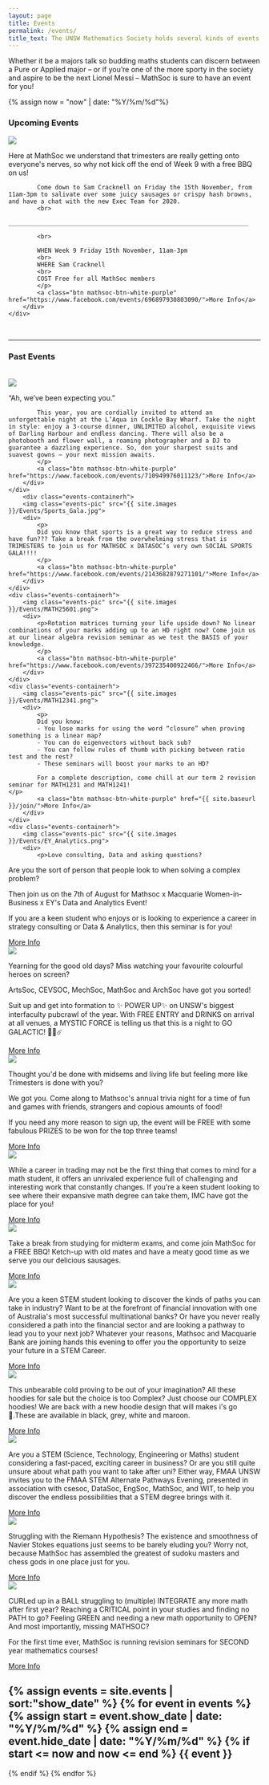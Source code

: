 ```yaml
---
layout: page
title: Events
permalink: /events/
title_text: The UNSW Mathematics Society holds several kinds of events that aim to include everyone in the society.
---
```


Whether it be a majors talk so budding maths students can discern between a Pure or Applied major – or if you’re one of the more sporty in the society and aspire to be the next Lionel Messi – MathSoc is sure to have an event for you!

{% assign now = "now" | date: "%Y/%m/%d"%}

### Upcoming Events
<div class="flex-container">
    <div class="events-containerh">
        <img class="events-pic" src="{{ site.images }}/Events/Social_BBQ.png">
        <div>
            <p>
            Here at MathSoc we understand that trimesters are really getting onto everyone's nerves, so why not kick off the end of Week 9 with a free BBQ on us!

            Come down to Sam Cracknell on Friday the 15th November, from 11am-3pm to salivate over some juicy sausages or crispy hash browns, and have a chat with the new Exec Team for 2020.
            <br>
            ___________________________________________________________________

            <br>

            WHEN Week 9 Friday 15th November, 11am-3pm
            <br>
            WHERE Sam Cracknell
            <br>
            COST Free for all MathSoc members
            </p>
            <a class="btn mathsoc-btn-white-purple" href="https://www.facebook.com/events/696897930803090/">More Info</a>
        </div>
    </div>
</div>

<br>

_____________________   

### Past Events
<br>
<div class="flex-container">
    <div class="events-containerh">
        <img class="events-pic" src="{{ site.images }}/Events/Ball.png">
        <div>
            <p>
            “Ah, we’ve been expecting you.”

            This year, you are cordially invited to attend an unforgettable night at the L’Aqua in Cockle Bay Wharf. Take the night in style: enjoy a 3-course dinner, UNLIMITED alcohol, exquisite views of Darling Harbour and endless dancing. There will also be a photobooth and flower wall, a roaming photographer and a DJ to guarantee a dazzling experience. So, don your sharpest suits and suavest gowns – your next mission awaits.            
            </p>
            <a class="btn mathsoc-btn-white-purple" href="https://www.facebook.com/events/710949976011123/">More Info</a>
        </div>
    </div>
        <div class="events-containerh">
        <img class="events-pic" src="{{ site.images }}/Events/Sports_Gala.jpg">
        <div>
            <p>
            Did you know that sports is a great way to reduce stress and have fun??? Take a break from the overwhelming stress that is TRIMESTERS to join us for MATHSOC x DATASOC’s very own SOCIAL SPORTS GALA!!!!           
            </p>
            <a class="btn mathsoc-btn-white-purple" href="https://www.facebook.com/events/2143682879271101/">More Info</a>
        </div>
    </div>
    <div class="events-containerh">
        <img class="events-pic" src="{{ site.images }}/Events/MATH25601.png">
        <div>
            <p>Rotation matrices turning your life upside down? No linear combinations of your marks adding up to an HD right now? Come join us at our linear algebra revision seminar as we test the BASIS of your knowledge.           
            </p>
            <a class="btn mathsoc-btn-white-purple" href="https://www.facebook.com/events/397235400922466/">More Info</a>
        </div>
    </div>
    <div class="events-containerh">
        <img class="events-pic" src="{{ site.images }}/Events/MATH12341.png">
        <div>
            <p>
            Did you know:
            - You lose marks for using the word “closure” when proving something is a linear map?
            - You can do eigenvectors without back sub?
            - You can follow rules of thumb with picking between ratio test and the rest?
            - These seminars will boost your marks to an HD?

            For a complete description, come chill at our term 2 revision seminar for MATH1231 and MATH1241!
    </p>
            <a class="btn mathsoc-btn-white-purple" href="{{ site.baseurl }}/join/">More Info</a>
        </div>
    </div>
    <div class="events-containerh">
        <img class="events-pic" src="{{ site.images }}/Events/EY_Analytics.png">
        <div>
            <p>Love consulting, Data and asking questions?

Are you the sort of person that people look to when solving a complex problem?

Then join us on the 7th of August for Mathsoc x Macquarie Women-in-Business x EY's Data and Analytics Event!

If you are a keen student who enjoys or is looking to experience a career in strategy consulting or Data & Analytics, then this seminar is for you!            
            </p>
            <a class="btn mathsoc-btn-white-purple" href="https://www.facebook.com/events/453369988576987/">More Info</a>
        </div>
    </div>
    <div class="events-containerh">
        <img class="events-pic" src="{{ site.images }}/Events/Pubcrawl.jpg">
        <div>
            <p>Yearning for the good old days? Miss watching your favourite colourful heroes on screen?

ArtsSoc, CEVSOC, MechSoc, MathSoc and ArchSoc have got you sorted!  

Suit up and get into formation to ✨ POWER UP✨ on UNSW's biggest interfaculty pubcrawl of the year. With FREE ENTRY and DRINKS on arrival at all venues, a MYSTIC FORCE is telling us that this is a night to GO GALACTIC! 🍻🌌☄️         
</p>
            <a class="btn mathsoc-btn-white-purple" href="https://www.facebook.com/events/1321595847994794/">More Info</a>
        </div>
    </div>
        <div class="events-containerh">
        <img class="events-pic" src="{{ site.images }}/Events/Trivia.png">
        <div>
            <p>Thought you'd be done with midsems and living life but feeling more like Trimesters is done with you?

We got you. Come along to Mathsoc's annual trivia night for a time of fun and games with friends, strangers and copious amounts of food!

If you need any more reason to sign up, the event will be FREE with some fabulous PRIZES to be won for the top three teams!      
</p>
            <a class="btn mathsoc-btn-white-purple" href="https://www.facebook.com/events/2370907999838564/">More Info</a>
        </div>
    </div>
            <div class="events-containerh">
        <img class="events-pic" src="{{ site.images }}/Events/IMC_Trading.png">
        <div>
            <p>While a career in trading may not be the first thing that comes to mind for a math student, it offers an unrivaled experience full of challenging and interesting work that constantly changes.
If you're a keen student looking to see where their expansive math degree can take them, IMC have got the place for you!   
</p>
            <a class="btn mathsoc-btn-white-purple" href="https://www.facebook.com/events/322659288642026/">More Info</a>
        </div>
    </div>
    <div class="events-containerh">
        <img class="events-pic" src="{{ site.images }}/Events/Sausage.png">
        <div>
            <p>
Take a break from studying for midterm exams, and come join MathSoc for a FREE BBQ! Ketch-up with old mates and have a meaty good time as we serve you our delicious sausages.
</p>
            <a class="btn mathsoc-btn-white-purple" href="https://www.facebook.com/events/467378877388201/">More Info</a>
        </div>
    </div>
    <div class="events-containerh">
        <img class="events-pic" src="{{ site.images }}/Events/STEM_Macquarie.png">
        <div>
            <p>
Are you a keen STEM student looking to discover the kinds of paths you can take in industry? Want to be at the forefront of financial innovation with one of Australia's most successful multinational banks? Or have you never really considered a path into the financial sector and are looking a pathway to lead you to your next job? Whatever your reasons, Mathsoc and Macquarie Bank are joining hands this evening to offer you the opportunity to seize your future in a STEM Career.
</p>
            <a class="btn mathsoc-btn-white-purple" href="https://www.facebook.com/events/2063513330438249/">More Info</a>
        </div>
    </div>
    <div class="events-containerh">
        <img class="events-pic" src="{{ site.images }}/Events/Hoodies.jpg">
        <div>
            <p>
This unbearable cold proving to be out of your imagination? All these hoodies for sale but the choice is too Complex? Just choose our COMPLEX hoodies! We are back with a new hoodie design that will makes i's go 👀.These are available in black, grey, white and maroon. 
</p>
            <a class="btn mathsoc-btn-white-purple" href="https://www.facebook.com/events/341424543424488/">More Info</a>
        </div>
    </div>
    <div class="events-containerh">
        <img class="events-pic" src="{{ site.images }}/Events/STEM_FMAA.jpg">
        <div>
            <p>
Are you a STEM (Science, Technology, Engineering or Maths) student considering a fast-paced, exciting career in business? Or are you still quite unsure about what path you want to take after uni? Either way, FMAA UNSW invites you to the FMAA STEM Alternate Pathways Evening, presented in association with csesoc, DataSoc, EngSoc, MathSoc, and WIT, to help you discover the endless possibilities that a STEM degree brings with it.
</p>
            <a class="btn mathsoc-btn-white-purple" href="https://www.facebook.com/events/2282740158633986/">More Info</a>
        </div>
    </div>
    <div class="events-containerh">
        <img class="events-pic" src="{{ site.images }}/Events/MATH11341.png">
        <div>
            <p>
Struggling with the Riemann Hypothesis? The existence and smoothness of Navier Stokes equations just seems to be barely eluding you? Worry not, because MathSoc has assembled the greatest of sudoku masters and chess gods in one place just for you. 
</p>
            <a class="btn mathsoc-btn-white-purple" href="https://www.facebook.com/events/266993567539817/">More Info</a>
        </div>
    </div>
    <div class="events-containerh">
        <img class="events-pic" src="{{ site.images }}/Events/MATH20111.png">
        <div>
            <p>
CURLed up in a BALL struggling to (multiple) INTEGRATE any more math after first year? Reaching a CRITICAL point in your studies and finding no PATH to go? Feeling GREEN and needing a new math opportunity to OPEN? And most importantly, missing MATHSOC?

For the first time ever, MathSoc is running revision seminars for SECOND year mathematics courses!
</p>
            <a class="btn mathsoc-btn-white-purple" href="https://www.facebook.com/events/281336312750931/">More Info</a>
        </div>
    </div>
</div>


<!-- Oct 4 - <a href="https://www.facebook.com/events/710949976011123/">UNSW MathSoc x WIT x DataSoc x WIS Ball</a>

Aug 12/13 - <a href="https://www.facebook.com/events/397235400922466/">Math2501 / Math2601 Revision Seminars</a>

Aug 9 - <a href="https://www.facebook.com/events/338634147084270/">Math1231 / Math1241 Revision Seminars</a>

Aug 7 - <a href="https://www.facebook.com/events/453369988576987/">Data and Analytics with Ernst & Young</a>

Aug 2 - <a href="https://www.facebook.com/events/1321595847994794/">Interfaculty Power Rangers Pub Crawl</a>

Jul 30 - <a href="https://www.facebook.com/events/2370907999838564/">UNSW MathSoc Trivia Night</a>

Jul 23 - <a href="https://www.facebook.com/events/322659288642026/">MathSoc and IMC Present: Careers in Trading</a>

Jul 18 - <a href="https://www.facebook.com/events/467378877388201/">MathSoc Presents: Free Sausage Sizzle</a>

Jul 03 - <a href="https://www.facebook.com/events/2063513330438249/">MathSoc & Macquarie Presents: STEM Career Pathways at Macquarie</a>

Jun 28 - <a href="https://www.facebook.com/events/341424543424488/">UNSW MathSoc Presents: 2019 Hoodies (early bird)</a>

Jun 26 - <a href="https://www.facebook.com/events/2282740158633986/">STEM Alternate Pathways Evening</a>

Apr 30 - <a href="https://www.facebook.com/events/266993567539817/">MathSoc Presents: Math1131/1141 Revision Seminar</a>

Apr 26 - <a href="https://www.facebook.com/events/281336312750931/">MathSoc Presents: Math2011/2111 Revision Seminar</a> -->


{% assign events = site.events | sort:"show_date" %}
{% for event in events %}
{% assign start = event.show_date | date: "%Y/%m/%d" %}
{% assign end = event.hide_date | date: "%Y/%m/%d" %}
{% if start <= now and now <= end %}
{{ event }}
----------------------------------------------------------
{% endif %}
{% endfor %}


<!-- TODO better information about events, slideshow? -->